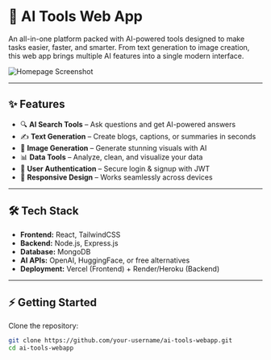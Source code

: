 # 🧠 AI Tools Web App  

An all-in-one platform packed with AI-powered tools designed to make tasks easier, faster, and smarter. From text generation to image creation, this web app brings multiple AI features into a single modern interface.  

![Homepage Screenshot](./screenshot.png)  

---

## ✨ Features  
- 🔍 **AI Search Tools** – Ask questions and get AI-powered answers  
- ✍️ **Text Generation** – Create blogs, captions, or summaries in seconds  
- 🎨 **Image Generation** – Generate stunning visuals with AI  
- 📊 **Data Tools** – Analyze, clean, and visualize your data  
- 👤 **User Authentication** – Secure login & signup with JWT  
- 📱 **Responsive Design** – Works seamlessly across devices  

---

## 🛠 Tech Stack  
- **Frontend:** React, TailwindCSS  
- **Backend:** Node.js, Express.js  
- **Database:** MongoDB  
- **AI APIs:** OpenAI, HuggingFace, or free alternatives  
- **Deployment:** Vercel (Frontend) + Render/Heroku (Backend)  

---

## ⚡ Getting Started  

Clone the repository:  
```bash
git clone https://github.com/your-username/ai-tools-webapp.git
cd ai-tools-webapp
